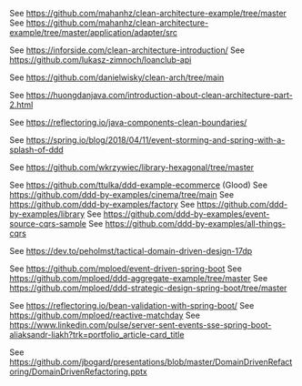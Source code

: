 See https://github.com/mahanhz/clean-architecture-example/tree/master
See https://github.com/mahanhz/clean-architecture-example/tree/master/application/adapter/src

See https://inforside.com/clean-architecture-introduction/
See https://github.com/lukasz-zimnoch/loanclub-api

See https://github.com/danielwisky/clean-arch/tree/main

See https://huongdanjava.com/introduction-about-clean-architecture-part-2.html

See https://reflectoring.io/java-components-clean-boundaries/

See https://spring.io/blog/2018/04/11/event-storming-and-spring-with-a-splash-of-ddd

See https://github.com/wkrzywiec/library-hexagonal/tree/master

See https://github.com/ttulka/ddd-example-ecommerce (GIood)
See https://github.com/ddd-by-examples/cinema/tree/main
See https://github.com/ddd-by-examples/factory
See https://github.com/ddd-by-examples/library
See https://github.com/ddd-by-examples/event-source-cqrs-sample
See https://github.com/ddd-by-examples/all-things-cqrs

See https://dev.to/peholmst/tactical-domain-driven-design-17dp

See https://github.com/mploed/event-driven-spring-boot
See https://github.com/mploed/ddd-aggregate-example/tree/master
See https://github.com/mploed/ddd-strategic-design-spring-boot/tree/master

See https://reflectoring.io/bean-validation-with-spring-boot/
See https://github.com/mploed/reactive-matchday
See https://www.linkedin.com/pulse/server-sent-events-sse-spring-boot-aliaksandr-liakh?trk=portfolio_article-card_title

See https://github.com/jbogard/presentations/blob/master/DomainDrivenRefactoring/DomainDrivenRefactoring.pptx
